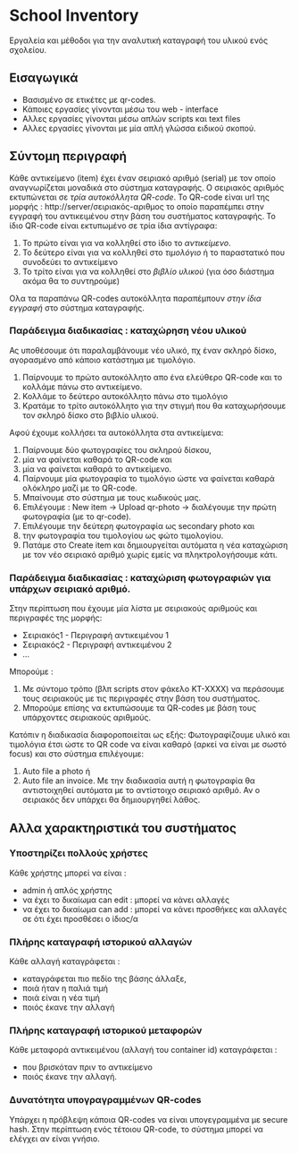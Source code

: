 # School Inventory

Εργαλεία και μέθοδοι για την αναλυτική καταγραφή του υλικού ενός σχολείου.

## Εισαγωγικά

* Βασισμένο σε ετικέτες με qr-codes.
* Κάποιες εργασίες γίνονται μέσω του web - interface
* Αλλες εργασίες γίνονται μέσω απλών scripts και text files
* Αλλες εργασίες γίνονται με μία απλή γλώσσα ειδικού σκοπού.

## Σύντομη περιγραφή

Κάθε αντικείμενο (item) έχει έναν σειριακό αριθμό (serial) με τον οποίο αναγνωρίζεται μοναδικά στο σύστημα καταγραφής.
Ο σειριακός αριθμός εκτυπώνεται σε *_τρία_ αυτοκόλλητα QR-code*.
Το QR-code είναι url της μορφής : http://server/σειριακός-αριθμος το οποίο παραπέμπει στην εγγραφή του αντικειμένου
στην βάση του συστήματος καταγραφής.
Το ίδιο QR-code είναι εκτυπωμένο σε τρία ίδια αντίγραφα:
1. Το πρώτο είναι για να κολληθεί στο ίδιο το _αντικείμενο_.
2. Το δεύτερο είναι για να κολληθεί στο _τιμολόγιο_ ή το παραστατικό που συνοδεύει το αντικείμενο
3. Το τρίτο είναι για να κολληθεί στο _βιβλίο υλικού_ (για όσο διάστημα ακόμα θα το συντηρούμε)

Ολα τα παραπάνω QR-codes αυτοκόλλητα παραπέμπουν *στην ίδια εγγραφή* στο σύστημα καταγραφής. 

### Παράδειγμα διαδικασίας : καταχώρηση νέου υλικού

Ας υποθέσουμε ότι παραλαμβάνουμε νέο υλικό, πχ έναν σκληρό δίσκο, αγορασμένο από κάποιο κατάστημα με τιμολόγιο.

1. Παίρνουμε το πρώτο αυτοκόλλητο απο ένα ελεύθερο QR-code και το κολλάμε πάνω στο αντικείμενο.
2. Κολλάμε το δεύτερο αυτοκόλλητο πάνω στο τιμολόγιο 
3. Κρατάμε το τρίτο αυτοκόλλητο για την στιγμή που θα καταχωρήσουμε τον σκληρό δίσκο στο βιβλίο υλικού.

Αφού έχουμε κολλήσει τα αυτοκόλλητα στα αντικείμενα:

1. Παίρνουμε δύο φωτογραφίες του σκληρού δίσκου, 
  1. μία να φαίνεται καθαρά το QR-code και 
  2. μία να φαίνεται καθαρά το αντικείμενο.
2. Παίρνουμε μία φωτογραφία το τιμολόγιο ώστε να φαίνεται καθαρά ολόκληρο μαζί με το QR-code.
3. Μπαίνουμε στο σύστημα με τους κωδικούς μας.
4. Επιλέγουμε : New item -> Upload qr-photo -> διαλέγουμε την πρώτη φωτογραφία (με το qr-code).
5. Επιλέγουμε την δεύτερη φωτογραφία ως secondary photo και
6. την φωτογραφία του τιμολογίου ως  φώτο τιμολογίου.
5. Πατάμε στο Create item και δημιουργείται αυτόματα η νέα καταχώριση με τον νέο σειριακό αριθμό χωρίς εμείς να πληκτρολογήσουμε κάτι.

### Παράδειγμα διαδικασίας : καταχώριση φωτογραφιών για υπάρχων σειριακό αριθμό.

Στην περίπτωση που έχουμε μία λίστα με σειριακούς αριθμούς και περιγραφές της μορφής:
* Σειριακός1  - Περιγραφή αντικειμένου 1
* Σειριακός2  - Περιγραφή αντικειμένου 2 
* ...

Μπορούμε :
1. Με σύντομο τρόπο (βλπ scripts στον φάκελο KT-XXXX) να περάσουμε τους σειριακούς με τις περιγραφές στην βάση του συστήματος.
2. Μπορούμε επίσης να εκτυπώσουμε τα QR-codes με βάση τους υπάρχοντες σειριακούς αριθμούς.

Κατόπιν η διαδικασία διαφοροποιείται ως εξής:
Φωτογραφίζουμε υλικό και τιμολόγια έτσι ώστε το QR code να είναι καθαρό (αρκεί να είναι με σωστό focus) και στο σύστημα επιλέγουμε:
1. Auto file a photo ή
2. Auto file an invoice.
Με την διαδικασία αυτή η φωτογραφία θα αντιστοιχηθεί αυτόματα με το αντίστοιχο σειριακό αριθμό. Αν ο σειριακός δεν υπάρχει θα δημιουργηθεί λάθος.

## Αλλα χαρακτηριστικά του συστήματος

### Υποστηρίζει πολλούς χρήστες
Κάθε χρήστης μπορεί να είναι :
* admin ή απλός χρήστης
* να έχει το δικαίωμα can edit : μπορεί να κάνει αλλαγές
* να έχει το δικαίωμα can add  : μπορεί να κάνει προσθήκες και αλλαγές σε ότι έχει προσθέσει ο ίδιος/α

### Πλήρης καταγραφή ιστορικού αλλαγών

Κάθε αλλαγή καταγράφεται :
* καταγράφεται πιο πεδίο της βάσης άλλαξε,
* ποιά ήταν η παλιά τιμή
* ποιά είναι η νέα τιμή
* ποιός έκανε την αλλαγή

### Πλήρης καταγραφή ιστορικού μεταφορών

Κάθε μεταφορά αντικειμένου (αλλαγή του container id) καταγράφεται :
* που βρισκόταν πριν το αντικείμενο
* ποιός έκανε την αλλαγή.

### Δυνατότητα υπογραγραμμένων QR-codes 

Υπάρχει η πρόβλεψη κάποια QR-codes να είναι υπογεγραμμένα με secure hash. Στην περίπτωση ενός τέτοιου QR-code, το σύστημα μπορεί να ελέγχει αν είναι γνήσιο.

